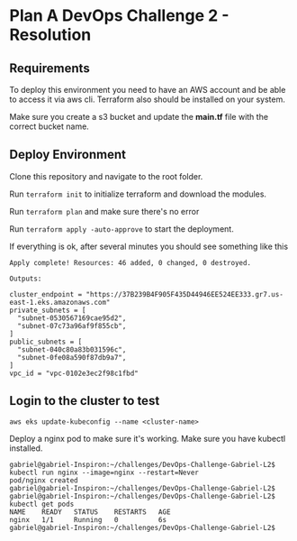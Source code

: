 
# Plan A DevOps Challenge 2 - Resolution

## Requirements

To deploy this environment you need to have an AWS account and be able to access it via aws cli.
Terraform also should be installed on your system.

Make sure you create a s3 bucket and update the **main.tf** file with the correct bucket name.

## Deploy Environment

Clone this repository and navigate to the root folder.

Run ```terraform init``` to initialize terraform and download the modules.

Run ```terraform plan``` and make sure there's no error

Run ```terraform apply -auto-approve``` to start the deployment.

If everything is ok, after several minutes you should see something like this

```
Apply complete! Resources: 46 added, 0 changed, 0 destroyed.

Outputs:

cluster_endpoint = "https://37B239B4F905F435D44946EE524EE333.gr7.us-east-1.eks.amazonaws.com"
private_subnets = [
  "subnet-0530567169cae95d2",
  "subnet-07c73a96af9f855cb",
]
public_subnets = [
  "subnet-040c80a83b031596c",
  "subnet-0fe08a590f87db9a7",
]
vpc_id = "vpc-0102e3ec2f98c1fbd"
```



## Login to the cluster to test
```
aws eks update-kubeconfig --name <cluster-name>
```

Deploy a nginx pod to make sure it's working. Make sure you have kubectl installed.
```
gabriel@gabriel-Inspiron:~/challenges/DevOps-Challenge-Gabriel-L2$ kubectl run nginx --image=nginx --restart=Never
pod/nginx created
gabriel@gabriel-Inspiron:~/challenges/DevOps-Challenge-Gabriel-L2$
gabriel@gabriel-Inspiron:~/challenges/DevOps-Challenge-Gabriel-L2$ kubectl get pods
NAME    READY   STATUS    RESTARTS   AGE
nginx   1/1     Running   0          6s
gabriel@gabriel-Inspiron:~/challenges/DevOps-Challenge-Gabriel-L2$

```
